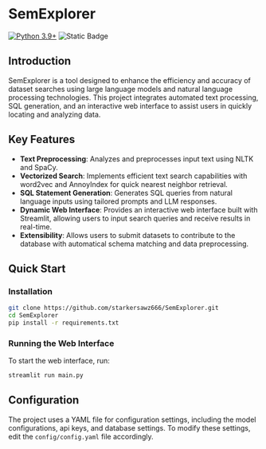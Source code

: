 # SemExplorer

[![Python 3.9+](https://img.shields.io/badge/python-3.9+-blue.svg)](https://www.python.org/downloads/) ![Static Badge](https://img.shields.io/badge/SIGMOD-2025-yellow?link=https%3A%2F%2Fdl.acm.org%2Fdoi%2F10.1145%2F3722212.3725133)


## Introduction
SemExplorer is a tool designed to enhance the efficiency and accuracy of dataset searches using large language models and natural language processing technologies. This project integrates automated text processing, SQL generation, and an interactive web interface to assist users in quickly locating and analyzing data.

## Key Features
- **Text Preprocessing**: Analyzes and preprocesses input text using NLTK and SpaCy.
- **Vectorized Search**: Implements efficient text search capabilities with word2vec and AnnoyIndex for quick nearest neighbor retrieval.
- **SQL Statement Generation**: Generates SQL queries from natural language inputs using tailored prompts and LLM responses.
- **Dynamic Web Interface**: Provides an interactive web interface built with Streamlit, allowing users to input search queries and receive results in real-time.
- **Extensibility**: Allows users to submit datasets to contribute to the database with automatical schema matching and data preprocessing.

## Quick Start
### Installation
```bash
git clone https://github.com/starkersawz666/SemExplorer.git
cd SemExplorer
pip install -r requirements.txt
```
### Running the Web Interface
To start the web interface, run:
```bash
streamlit run main.py
```

## Configuration
The project uses a YAML file for configuration settings, including the model configurations, api keys, and database settings. To modify these settings, edit the `config/config.yaml` file accordingly.
